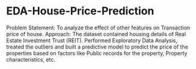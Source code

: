 # EDA-House-Price-Prediction
Problem Statement: To analyze the effect of other features on Transaction price of house. Approach: The dataset contained housing details of Real Estate Investment Trust (REIT). Performed Exploratory Data Analysis, treated the outliers and built a predictive model to predict the price of the properties based on factors like Public records for the property, Property characteristics, etc.
